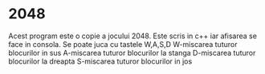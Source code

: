 # 2048

Acest program este o copie a jocului 2048. Este scris in c++ iar afisarea se face in consola.
Se poate juca cu tastele W,A,S,D
W-miscarea tuturor blocurilor in sus
A-miscarea tuturor blocurilor la stanga
D-miscarea tuturor blocurilor la dreapta
S-miscarea tuturor blocurilor in jos 
